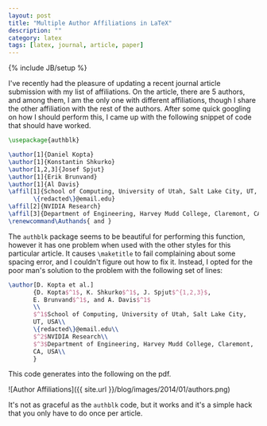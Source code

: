 ```yaml
---
layout: post
title: "Multiple Author Affiliations in LaTeX"
description: ""
category: latex
tags: [latex, journal, article, paper]
---
```

{% include JB/setup %}

I've recently had the pleasure of updating a recent journal article
submission with my list of affiliations. 
On the article, there are 5 authors, and among them, I am the only one
with different affiliations, though I share the other affiliation with
the rest of the authors.
After some quick googling on how I should perform this, I came up with
the following snippet of code that should have worked.

```latex
\usepackage{authblk}

\author[1]{Daniel Kopta}
\author[1]{Konstantin Shkurko}
\author[1,2,3]{Josef Spjut}
\author[1]{Erik Brunvand}
\author[1]{Al Davis}
\affil[1]{School of Computing, University of Utah, Salt Lake City, UT, USA\\
       \{redacted\}@email.edu}
\affil[2]{NVIDIA Research}
\affil[3]{Department of Engineering, Harvey Mudd College, Claremont, CA, USA}
\renewcommand\Authands{ and }
```

The `authblk` package seems to be beautiful for performing this
function, however it has one problem when used with the other styles
for this particular article. It causes `\maketitle` to fail
complaining about some spacing error, and I couldn't figure out how to
fix it.
Instead, I opted for the poor man's solution to the problem with the
following set of lines:

```latex
\author[D. Kopta et al.]
       {D. Kopta$^1$, K. Shkurko$^1$, J. Spjut$^{1,2,3}$,
       E. Brunvand$^1$, and A. Davis$^1$
       \\
       $^1$School of Computing, University of Utah, Salt Lake City,
       UT, USA\\
       \{redacted\}@email.edu\\ 
       $^2$NVIDIA Research\\
       $^3$Department of Engineering, Harvey Mudd College, Claremont,
       CA, USA\\
       }
```

This code generates into the following on the pdf.

![Author Affiliations]({{ site.url }}/blog/images/2014/01/authors.png)

It's not as graceful as the `authblk` code, but it works and it's a
simple hack that you only have to do once per article.
